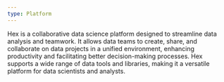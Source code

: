 ```yaml
---
type: Platform
---
```


Hex is a collaborative data science platform designed to streamline data analysis and teamwork. It allows data teams to create, share, and collaborate on data projects in a unified environment, enhancing productivity and facilitating better decision-making processes. Hex supports a wide range of data tools and libraries, making it a versatile platform for data scientists and analysts.